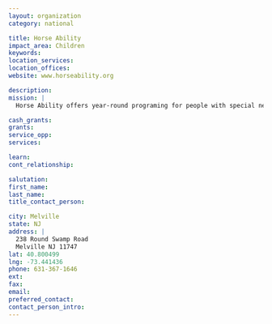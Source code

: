 ```yaml
---
layout: organization
category: national

title: Horse Ability
impact_area: Children
keywords: 
location_services: 
location_offices: 
website: www.horseability.org

description: 
mission: |
  Horse Ability offers year-round programing for people with special needs.

cash_grants: 
grants: 
service_opp: 
services: 

learn: 
cont_relationship: 

salutation: 
first_name: 
last_name: 
title_contact_person: 

city: Melville
state: NJ
address: |
  238 Round Swamp Road  
  Melville NJ 11747
lat: 40.800499
lng: -73.441436
phone: 631-367-1646
ext: 
fax: 
email: 
preferred_contact: 
contact_person_intro: 
---
```

